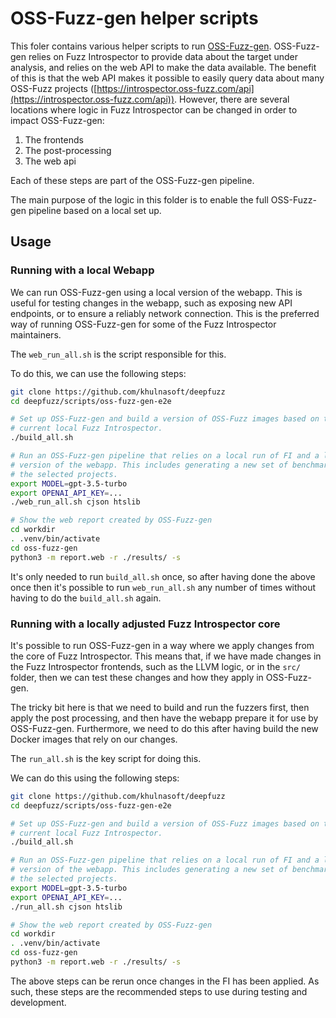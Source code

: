 # OSS-Fuzz-gen helper scripts

This foler contains various helper scripts to run [OSS-Fuzz-gen](https://github.com/google/oss-fuzz-gen).
OSS-Fuzz-gen relies on Fuzz Introspector to provide data about the target under
analysis, and relies on the web API to make the data available. The benefit
of this is that the web API makes it possible to easily query data about
many OSS-Fuzz projects ([https://introspector.oss-fuzz.com/api](https://introspector.oss-fuzz.com/api)).
However, there are several locations where logic in Fuzz Introspector can be
changed in order to impact OSS-Fuzz-gen:
1) The frontends
2) The post-processing
3) The web api

Each of these steps are part of the OSS-Fuzz-gen pipeline.

The main purpose of the logic in this folder is to enable the full OSS-Fuzz-gen
pipeline based on a local set up.


## Usage

### Running with a local Webapp

We can run OSS-Fuzz-gen using a local version of the webapp. This is useful
for testing changes in the webapp, such as exposing new API endpoints, or to
ensure a reliably network connection. This is the preferred way of running
OSS-Fuzz-gen for some of the Fuzz Introspector maintainers.

The `web_run_all.sh` is the script responsible for this.

To do this, we can use the following steps:

```sh
git clone https://github.com/khulnasoft/deepfuzz
cd deepfuzz/scripts/oss-fuzz-gen-e2e

# Set up OSS-Fuzz-gen and build a version of OSS-Fuzz images based on the
# current local Fuzz Introspector.
./build_all.sh

# Run an OSS-Fuzz-gen pipeline that relies on a local run of FI and a local
# version of the webapp. This includes generating a new set of benchmarks for
# the selected projects.
export MODEL=gpt-3.5-turbo
export OPENAI_API_KEY=...
./web_run_all.sh cjson htslib

# Show the web report created by OSS-Fuzz-gen
cd workdir
. .venv/bin/activate
cd oss-fuzz-gen
python3 -m report.web -r ./results/ -s
```

It's only needed to run `build_all.sh` once, so after having done the above
once then it's possible to run `web_run_all.sh` any number of times without
having to do the `build_all.sh` again.

### Running with a locally adjusted Fuzz Introspector core

It's possible to run OSS-Fuzz-gen in a way where we apply changes from the
core of Fuzz Introspector. This means that, if we have made changes in the
Fuzz Introspector frontends, such as the LLVM logic, or in the `src/` folder,
then we can test these changes and how they apply in OSS-Fuzz-gen.

The tricky bit here is that we need to build and run the fuzzers first,
then apply the post processing, and then have the webapp prepare it for use by
OSS-Fuzz-gen. Furthermore, we need to do this after having build the new
Docker images that rely on our changes.

The `run_all.sh` is the key script for doing this.

We can do this using the following steps:

```sh
git clone https://github.com/khulnasoft/deepfuzz
cd deepfuzz/scripts/oss-fuzz-gen-e2e

# Set up OSS-Fuzz-gen and build a version of OSS-Fuzz images based on the
# current local Fuzz Introspector.
./build_all.sh

# Run an OSS-Fuzz-gen pipeline that relies on a local run of FI and a local
# version of the webapp. This includes generating a new set of benchmarks for
# the selected projects.
export MODEL=gpt-3.5-turbo
export OPENAI_API_KEY=...
./run_all.sh cjson htslib

# Show the web report created by OSS-Fuzz-gen
cd workdir
. .venv/bin/activate
cd oss-fuzz-gen
python3 -m report.web -r ./results/ -s
```

The above steps can be rerun once changes in the FI has been applied. As such,
these steps are the recommended steps to use during testing and development.

